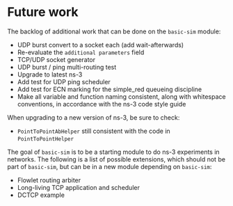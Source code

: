 # Future work

The backlog of additional work that can be done on the `basic-sim` module:

* UDP burst convert to a socket each (add wait-afterwards)
* Re-evaluate the `additional parameters` field
* TCP/UDP socket generator
* UDP burst / ping multi-routing test
* Upgrade to latest ns-3
* Add test for UDP ping scheduler
* Add test for ECN marking for the simple_red queueing discipline
* Make all variable and function naming consistent, along with whitespace conventions,
  in accordance with the ns-3 code style guide

When upgrading to a new version of ns-3, be sure to check:

* `PointToPointAbHelper` still consistent with the code in `PointToPointHelper`

The goal of `basic-sim` is to be a starting module to do ns-3 experiments in
networks. The following is a list of possible extensions, which should not be
part of `basic-sim`, but can be in a new module depending on `basic-sim`:

* Flowlet routing arbiter
* Long-living TCP application and scheduler
* DCTCP example
